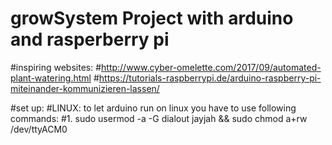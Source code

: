 # growSystem Project with arduino and rasperberry pi 

#inspiring websites:
#http://www.cyber-omelette.com/2017/09/automated-plant-watering.html
#https://tutorials-raspberrypi.de/arduino-raspberry-pi-miteinander-kommunizieren-lassen/

#set up: 
#LINUX: to let arduino run on linux you have to use following commands: 
#1. sudo usermod -a -G dialout jayjah && sudo chmod a+rw /dev/ttyACM0 
